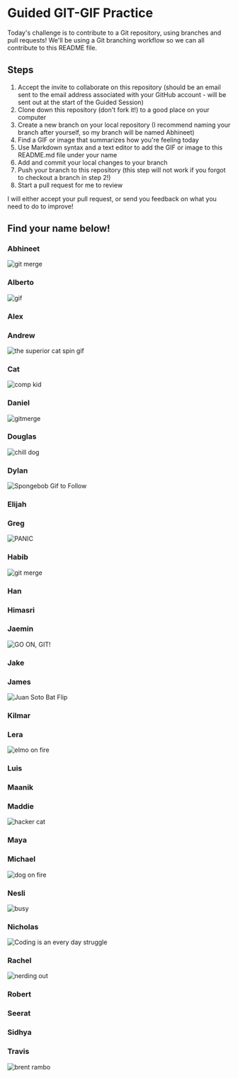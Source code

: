 # Guided GIT-GIF Practice

Today's challenge is to contribute to a Git repository, using branches and pull requests! We'll be using a Git branching workflow so we can all contribute to this README file.

## Steps

1. Accept the invite to collaborate on this repository (should be an email sent to the email address associated with your GitHub account - will be sent out at the start of the Guided Session)
2. Clone down this repository (don't fork it!) to a good place on your computer
3. Create a new branch on your local repository (I recommend naming your branch after yourself, so my branch will be named Abhineet)
4. Find a GIF or image that summarizes how you're feeling today
5. Use Markdown syntax and a text editor to add the GIF or image to this README.md file under your name
6. Add and commit your local changes to your branch
7. Push your branch to this repository (this step will not work if you forgot to checkout a branch in step 2!)
8. Start a pull request for me to review

I will either accept your pull request, or send you feedback on what you need to do to improve!

## Find your name below!

### Abhineet

![git merge](https://media.giphy.com/media/cFkiFMDg3iFoI/giphy.gif)

### Alberto
![gif](https://media.giphy.com/media/INeHYuRFNxdja/giphy-downsized.gif)



### Alex



### Andrew
![the superior cat spin gif](https://media1.giphy.com/media/3iBcRAErFhFwoTVbN5/giphy.gif?cid=ecf05e478nsdz6jegfg1py6ch023o77hq7h1nvbak7rh9h6a&rid=giphy.gif&ct=g)



### Cat
![comp kid](https://media.giphy.com/media/ioeQEPFDeS8s8/giphy-downsized.gif)


### Daniel
![gitmerge](https://media.giphy.com/media/PgLT45jalDM0gA4sTS/giphy.gif)


### Douglas
![chill dog](https://media.giphy.com/media/Kz6ofgw1gNlug/giphy.gif)


### Dylan
![Spongebob Gif to Follow](https://media.giphy.com/media/4no7ul3pa571e/giphy.gif)


### Elijah



### Greg

![PANIC](https://y.yarn.co/b13c8458-1c9c-4eb0-b4e5-312f4ae1fe2c_text.gif)

### Habib

![git merge](https://media.giphy.com/media/cnhpl4IeYgU7MCBdV2/giphy-downsized.gif)


### Han



### Himasri



### Jaemin
![GO ON, GIT!](https://media.giphy.com/media/j5Qgf8rf2VYnoWH3SY/giphy.gif)


### Jake



### James
![Juan Soto Bat Flip](https://media.giphy.com/media/nrwdr3Zov4U7uhsbQx/giphy-downsized.gif)


### Kilmar



### Lera
![elmo on fire](https://miro.medium.com/max/880/1*S0pwe67pA780cdQETmGblw.gif)



### Luis



### Maanik



### Maddie
![hacker cat](https://media.giphy.com/media/o0vwzuFwCGAFO/giphy.gif)


### Maya



### Michael
![dog on fire](https://media.giphy.com/media/QMHoU66sBXqqLqYvGO/giphy.gif)





### Nesli

![busy](https://www.reactiongifs.us/wp-content/uploads/2018/06/giphy-2-1.gif)

### Nicholas
![Coding is an every day struggle](https://giphy.com/gifs/computer-reddit-bPCwGUF2sKjyE)


### Rachel

![nerding out](https://giphy.com/gifs/youblewit-you-blew-it-l4FGs5yVJ1KisyXvy.gif)

### Robert



### Seerat



### Sidhya



### Travis
![brent rambo](https://media.giphy.com/media/m2Q7FEc0bEr4I/giphy.gif)





